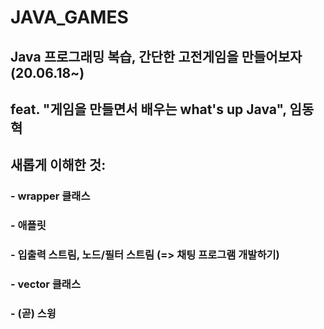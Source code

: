 # JAVA_GAMES

## Java 프로그래밍 복습, 간단한 고전게임을 만들어보자(20.06.18~)
## feat. "게임을 만들면서 배우는 what's up Java", 임동혁

## 새롭게 이해한 것:
### - wrapper 클래스
### - 애플릿
### - 입출력 스트림, 노드/필터 스트림 (=> 채팅 프로그램 개발하기)
### - vector 클래스
### - (곧) 스윙
